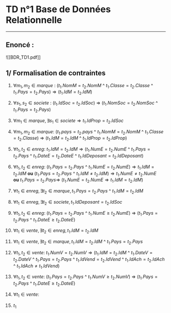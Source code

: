 # TD n°1 Base de Données Relationnelle
---
## Enoncé :
![[BDR_TD1.pdf]]

## 1/ Formalisation de contraintes

1. $\forall m_{1},m_{2} \in marque$ : 
$(t_{1}.NomM = t_{2}.NomM$ ^ $t_{1}.Classe = t_{2}.Classe$ ^ $t_{1}.Pays= t_{2}.Pays) \Rightarrow (t_{1}.IdM = t_{2}.IdM)$           

2. $\forall s_{1},s_{2} \in societe$ :
($t_{1}.IdSoc = t_{2}.IdSoc$) $\Rightarrow$ ($t_{1}.NomSoc = t_{2}.NomSoc$ ^ $t_{1}.Pays = t_{2}.Pays$)

3. $\forall m_{1} \in marque, \exists s_{1} \in societe \Rightarrow t_{1}.IdProp = t_{2}.IdSoc$ 

4. $\forall m_{1},m_{2} \in marque :$
($t_{1}.pays = t_{2}.pays$ ^ $t_{1}.NomM = t_{2}.NomM$ ^ $t_{1}.Classe = t_{2}.Classe$) $\Rightarrow$ ($t_{1}.IdM = t_{2}.IdM$ ^ $t_{1}.IdProp = t_{2}.IdProp$)

5. $\forall t_{1},t_{2} \in enreg:$
$t_{1}.IdM = t_{2}.IdM \Rightarrow (t_{1}.NumE = t_{2}.NumE$ ^ $t_{1}.Pays = t_{2}.Pays$ ^ $t_{1}.DateE = t_{2}.DateE$ ^ $t_{1}.IdDeposant = t_{2}.IdDeposant$)

6. $\forall t_{1},t_{2} \in enreg:$
($t_{1}.Pays = t_{2}.Pays$ ^ $t_{1}.NumE = t_{2}.NumE) \Rightarrow t_{1}.IdM= t_{2}.IdM$ 
**ou**
($t_{1}.Pays = t_{2}.Pays$ ^ $t_{1}.IdM \neq t_{2}.IdM) \Rightarrow t_{1}.NumE \neq t_{2}.NumE$  
**ou**
$t_{1}.Pays = t_{2}.Pays \Rightarrow$  ($t_{1}.NumE = t_{2}.NumE \Rightarrow t_{1}.IdM= t_{2}.IdM$) 

7. $\forall t_{1} \in enreg, \exists t_{2} \in marque, t_{1}.Pays= t_2.Pays$ ^ $t_{1}.IdM = t_{2}.IdM$

8. $\forall t_{1} \in enreg, \exists t_{2} \in societe, t_1.IdDeposant = t_{2}.IdSoc$ 

9. $\forall t_{1},t_{2} \in enreg:$
($t_{1}.Pays = t_{2}.Pays$ ^ $t_{1}.NumE \geq t_{2}.NumE$) $\Rightarrow$ ($t_{1}.Pays = t_{2}.Pays$ ^ $t_{1}.DateE \geq t_{2}.DateE$)

10. $\forall t_{1} \in vente, \exists t_{2} \in enreg, t_{1}.IdM = t_{2}.IdM$

11. $\forall t_{1} \in vente, \exists t_{2} \in marque, t_{1}.IdM = t_{2}.IdM$ ^ $t_{1}.Pays =t_{2}.Pays$ 

12. $\forall t_{1},t_{2} \in vente:$
$t_{1}.NumV = t_{2}.NumV \Rightarrow (t_{1}.IdM = t_{2}.IdM$ ^ $t_{1}.DateV = t_{2}.DateV$ ^ $t_{1}.Pays = t_{2}.Pays$ ^ $t_{1}.IdVend = t_{2}.IdVend$ ^ $t_{1}.IdAch = t_{2}.IdAch$ ^ $t_{1}.IdAch \neq t_{1}.IdVend)$ 

13. $\forall t_{1},t_{2} \in vente:$
($t_{1}.Pays = t_{2}.Pays$ ^ $t_{1}.NumV \geq t_{2}.NumV$) $\Rightarrow$ ($t_{1}.Pays = t_{2}.Pays$ ^ $t_{1}.DateE \geq t_{2}.DateE$)

14. $\forall t_{1}\in vente:$
15. $t_1$